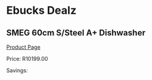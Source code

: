
# Ebucks Dealz
## SMEG 60cm S/Steel A+ Dishwasher
[Product Page](https://www.ebucks.com/web/shop/productSelected.do?prodId=1029035425&catId=704983786)

Price: R10199.00

Savings: 


	